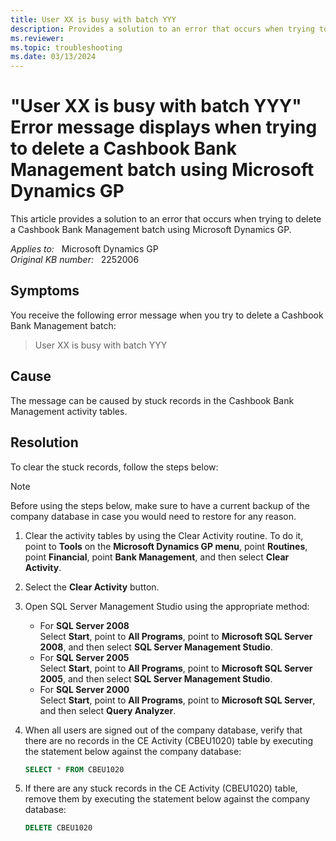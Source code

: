 ```yaml
---
title: User XX is busy with batch YYY
description: Provides a solution to an error that occurs when trying to delete a Cashbook Bank Management batch using Microsoft Dynamics GP.
ms.reviewer:
ms.topic: troubleshooting
ms.date: 03/13/2024
---
```

# "User XX is busy with batch YYY" Error message displays  when trying to delete a Cashbook Bank Management batch using Microsoft Dynamics GP

This article provides a solution to an error that occurs when trying to delete a Cashbook Bank Management batch using Microsoft Dynamics GP.

_Applies to:_ &nbsp; Microsoft Dynamics GP  
_Original KB number:_ &nbsp; 2252006

## Symptoms

You receive the following error message when you try to delete a Cashbook Bank Management batch:

> User XX is busy with batch YYY

## Cause

The message can be caused by stuck records in the Cashbook Bank Management activity tables.

## Resolution

To clear the stuck records, follow the steps below:

> [!NOTE]
> Before using the steps below, make sure to have a current backup of the company database in case you would need to restore for any reason.

1. Clear the activity tables by using the Clear Activity routine.  To do it, point to **Tools** on the **Microsoft Dynamics GP menu**, point **Routines**, point **Financial**, point **Bank Management**, and then select **Clear Activity**.

2. Select the **Clear Activity** button.

3. Open SQL Server Management Studio using the appropriate method:

    - For **SQL Server 2008**  
        Select **Start**, point to **All Programs**, point to **Microsoft SQL Server 2008**, and then select **SQL Server Management Studio**.
    - For **SQL Server 2005**  
        Select **Start**, point to **All Programs**, point to **Microsoft SQL Server 2005**, and then select **SQL Server Management Studio**.
    - For **SQL Server 2000**  
        Select **Start**, point to **All Programs**, point to **Microsoft SQL Server**, and then select **Query Analyzer**.

4. When all users are signed out of the company database, verify that there are no records in the CE Activity (CBEU1020) table by executing the statement below against the company database:

    ```sql
    SELECT * FROM CBEU1020
    ```

5. If there are any stuck records in the CE Activity (CBEU1020) table, remove them by executing the statement below against the company database:

    ```sql
    DELETE CBEU1020
    ```
